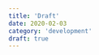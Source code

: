 ```yaml
---
title: 'Draft'
date: 2020-02-03
category: 'development'
draft: true 
---
```


<!-- Draft Post -->
<!-- Draft Post -->
<!-- Draft Post -->
<!-- Draft Post -->
<!-- Draft Post -->
